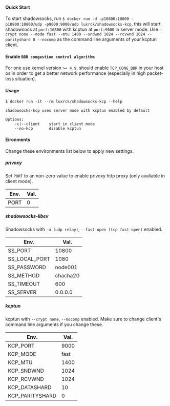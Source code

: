 #### Quick Start
To start shadowsocks, run `$ docker run -d -p10800:10800 -p10800:10800/udp -p9000:9000/udp luxrck/shadowsocks-kcp`, this will start shadowsocs at `port:10800` with kcptun at `port:9000` in server mode. Use `--crypt none --mode fast --mtu 1400 --sndwnd 1024 --rcvwnd 1024 --parityshard 0 --nocomp` as the command line arguments of your kcptun client.

#### Enable `BBR congestion control algorithm`
For one use kernel version `>= 4.9`, should enable `TCP_CONG_BBR` in your host os in order to get a better network performance (especially in high packet-loss situation).

#### Usage
`$ docker run -it --rm luxrck/shadowsocks-kcp --help`

	shadowsocks-kcp uses server mode with kcptun enabled by default

	Options:
		-c|--client    start in client mode
		--no-kcp       disable kcptun

#### Eironments
Change these environments list below to apply new settings.

##### privoxy
Set `PORT` to an non-zero value to enable privoxy http proxy (only avaliable in client mode).

Env.         | Val.
-------------|--------
PORT         | 0

##### shadowsocks-libev
Shadowsocks with `-u (udp relay)`, `--fast-open (tcp fast-open)` enabled.

Env.         | Val.
-------------|--------
SS_PORT      |10800
SS_LOCAL_PORT|1080
SS_PASSWORD  |node001
SS_METHOD    |chacha20
SS_TIMEOUT   |600
SS_SERVER    |0.0.0.0

##### kcptun
kcptun with `--crypt none`, `--nocomp` enabled.
Make sure to change client's command line arguments if you change these.

Env.           | Val.
---------------|--------
KCP_PORT       | 9000
KCP_MODE       | fast
KCP_MTU        | 1400
KCP_SNDWND     | 1024
KCP_RCVWND     | 1024
KCP_DATASHARD  | 10
KCP_PARITYSHARD| 0
